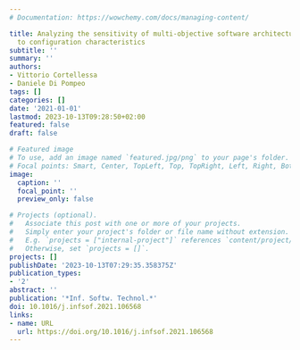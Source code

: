 ```yaml
---
# Documentation: https://wowchemy.com/docs/managing-content/

title: Analyzing the sensitivity of multi-objective software architecture refactoring
  to configuration characteristics
subtitle: ''
summary: ''
authors:
- Vittorio Cortellessa
- Daniele Di Pompeo
tags: []
categories: []
date: '2021-01-01'
lastmod: 2023-10-13T09:28:50+02:00
featured: false
draft: false

# Featured image
# To use, add an image named `featured.jpg/png` to your page's folder.
# Focal points: Smart, Center, TopLeft, Top, TopRight, Left, Right, BottomLeft, Bottom, BottomRight.
image:
  caption: ''
  focal_point: ''
  preview_only: false

# Projects (optional).
#   Associate this post with one or more of your projects.
#   Simply enter your project's folder or file name without extension.
#   E.g. `projects = ["internal-project"]` references `content/project/deep-learning/index.md`.
#   Otherwise, set `projects = []`.
projects: []
publishDate: '2023-10-13T07:29:35.358375Z'
publication_types:
- '2'
abstract: ''
publication: '*Inf. Softw. Technol.*'
doi: 10.1016/j.infsof.2021.106568
links:
- name: URL
  url: https://doi.org/10.1016/j.infsof.2021.106568
---
```

